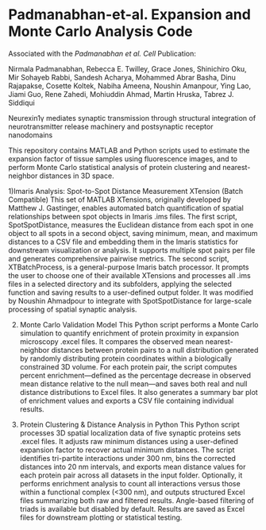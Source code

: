 # Padmanabhan-et-al. Expansion and Monte Carlo Analysis Code

Associated with the _Padmanabhan et al. Cell_ Publication:

Nirmala Padmanabhan, Rebecca E. Twilley, Grace Jones, Shinichiro Oku, Mir Sohayeb Rabbi, Sandesh Acharya, Mohammed Abrar Basha, Dinu Rajapakse, Cosette Koltek, Nabiha Ameena, Noushin Amanpour, Ying Lao, Jiami Guo, Rene Zahedi, Mohiuddin Ahmad, Martin Hruska, Tabrez J. Siddiqui

Neurexin1γ mediates synaptic transmission through structural integration of neurotransmitter release machinery and postsynaptic receptor nanodomains 

This repository contains MATLAB and Python scripts used to estimate the expansion factor of tissue samples using fluorescence images, and to perform Monte Carlo statistical analysis of protein clustering and nearest-neighbor distances in 3D space.

1)Imaris Analysis: Spot-to-Spot Distance Measurement XTension (Batch Compatible)
This set of MATLAB XTensions, originally developed by Matthew J. Gastinger, enables automated batch quantification of spatial relationships between spot objects in Imaris .ims files. The first script, SpotSpotDistance, measures the Euclidean distance from each spot in one object to all spots in a second object, saving minimum, mean, and maximum distances to a CSV file and embedding them in the Imaris statistics for downstream visualization or analysis. It supports multiple spot pairs per file and generates comprehensive pairwise metrics.
The second script, XTBatchProcess, is a general-purpose Imaris batch processor. It prompts the user to choose one of their available XTensions and processes all .ims files in a selected directory and its subfolders, applying the selected function and saving results to a user-defined output folder. It was modified by Noushin Ahmadpour to integrate with SpotSpotDistance for large-scale processing of spatial synaptic analysis. 

2) Monte Carlo Validation Model
This Python script performs a Monte Carlo simulation to quantify enrichment of protein proximity in expansion microscopy .excel files. It compares the observed mean nearest-neighbor distances between protein pairs to a null distribution generated by randomly distributing protein coordinates within a biologically constrained 3D volume. For each protein pair, the script computes percent enrichment—defined as the percentage decrease in observed mean distance relative to the null mean—and saves both real and null distance distributions to Excel files. It also generates a summary bar plot of enrichment values and exports a CSV file containing individual results.

3) Protein Clustering & Distance Analysis in Python
This Python script processes 3D spatial localization data of five synaptic proteins sets .excel files. It adjusts raw minimum distances using a user-defined expansion factor to recover actual minimum distances. The script identifies tri-partite interactions under 300 nm, bins the corrected distances into 20 nm intervals, and exports mean distance values for each protein pair  across all datasets in the input folder. Optionally, it performs enrichment analysis to count all interactions versus those within a functional complex (<300 nm), and outputs structured Excel files summarizing both raw and filtered results. Angle-based filtering of triads is available but disabled by default. Results are saved as Excel files for downstream plotting or statistical testing.
